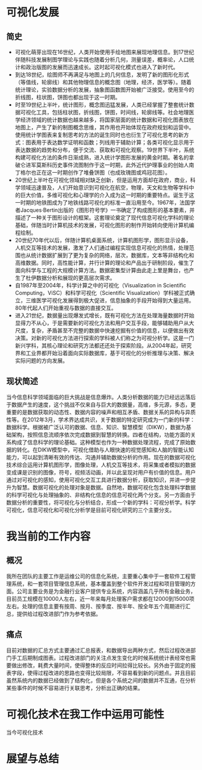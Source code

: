 # 可视化发展 #
## 简史 ##
- 可视化萌芽出现在16世纪，人类开始使用手绘地图来展现地理信息。到17世纪伴随科技发展制图学理论与实践也随着分析几何，测量误差，概率论，人口统计和政治版图的发展而迅速成长。这时起可视化模式也进入了新时代。
- 到达18世纪，绘图师不再满足与地图上的几何信息，发明了新的图形化形式（等值线，轮廓线）和其他物理信息的概念图（地理，经济，医学等）。随着统计理论，实验数据分析的发展，抽象图函数图开始被广泛接受。使用至今的折线图，柱状图，饼图也都出现于这一时期。
- 时至19世纪上半叶，统计图形，概念图迅猛发展，人类已经掌握了整套统计数据可视化工具，包括柱状图，折线图，饼图，时间线，轮廓线等。社会地理医学经济领域的统计数据也越来越多，将国家层面的统计数据和可视化图表放在地图上，产生了新的制图概念思维，其作用也开始体现在政府规划和运营中。使用统计学图表来复制思考的方法的诞生同时也也衍生了可视化思考的新方式：图表用于表达数学证明和函数；列线用于辅助计算；各类可视化显示用于表达数据的趋势和分布，便于交流、获取和可视化观察。19世界下半叶，系统构建可视化方法的条件日渐成熟，进入统计学图形发展的黄金时期。著名的拿破仑进军莫斯科历史事件流图制作于这一时期，此外近代护理事业的创始人南丁格尔也正在这一时期创作了堆叠饼图（也成玫瑰图或鸡冠花图）。
- 20世纪上半叶在可视化领域相对缺乏创新，但是运用方面却在政府，商业，科学领域迅速普及，人们开始意识到可视化在航空，物理，天文和生物等学科中的巨大价值，多维可视化和心理学的介入成为这一时期的重要特点。诞生于这一时期的地铁图成为了地铁线路可视化的标准一直沿用至今。1967年，法国学者Jacques·Bertin出版的《图形符号学》一书确定了构成图形的基本要素，并描述了一种关于图形设计的框架。这套理论奠定了现代信息可视化学科的理论基础，伴随当时计算机技术的发展，可视化图形的制作开始转向使用计算机编程绘制。
- 20世纪70年代以后，伴随计算机桌面系统，计算机图形学，图形显示设备，人机交互等技术的发展，激发了人们通过编程实现信息可视化的热情，处理范围也从统计数据扩展到了更为复杂的网络，层次，数据库，文本等非结构化和高维数据。同时，高性能计算，并行计算的理论和产品出于研制阶段，催生了面向科学与工程的大规模计算方法。数据密集型计算由此走上里是舞台，也产生了杜伊数据分析和展现的更高层次需求。
- 自1987年至2004年，科学计算之中的可视化（Visualization in Scientific Computing，ViSC）和科学可视化（Scientific Visualization）学科被正式确立，三维医学可视化发展得到极大促进，信息抽象的手段开始得到大量运用。80年代起人们开始重视与数据的直接交互。
- 进入21世纪，数据量出现爆发式增长，既有可视化方法在处理海量数据时开始显得力不从心，于是需要新的可视化方法和用户交互手段，能够辅助用户从大尺度，复杂，矛盾甚至不完整的数据中快速挖掘有价值的信息，以便做出有效决策。对新的可视化方法进行探索的学科被人们称之为可视分析学。这是一门新兴学科，其核心理论和研究方法都还还处于探索阶段。从2004年起，研究界和工业界都开始沿着面向实际数据库，基于可视化的分析推理与决策、解决实际问题的方向发展。
## 现状简述 ##
当今信息科学领域面临的巨大挑战是信息爆炸。人类分析数据的能力已经远远落后于数据产生的速度，这个挑战不仅来自与巨大的数据量，高维，多元源，多态，更重要的是数据获取的动态性、数据内容的噪声和相互矛盾、数据关系的异构与异质性等。在2012年3月，学术界达成共识，关于数据的特定研究成为一门新的科学：数据科学。根据被广泛认可的数据、信息、知识、智慧模型（DIKW），数据为基础架构，按照信息流顺序依次完成数据到智慧的转换。四者在结构，功能方面的关系构成了信息科学的理论基础。这种模型也作为一种数据处理流程，完成了原始数据的转化。在DIKW模型中，可视化借助与人眼快速的视觉感知和人脑的智能认知能力，可以起到清晰有效的传达、沟通并辅助数据分析的作用。现在的数据可视化技术综合运用计算机图形学，图像处理，人机交互等技术，将采集或者模拟的数据变成课是识别的图像，符号，视频活动画，并以此呈现对用户有价值的信息。用户通过对可视化的感知，使用可视化交互工具进行数据分析，获取知识，并进一步提升为智慧。数据可视化的处理对象是数据。自然地，数据可视化包含处理科学数据的科学可视化与处理抽象的、非结构化信息的信息可视化两个分支。另一方面由于数据分析的重要性，将可视化与分析结合，形成一个新的学科：可视分析学。科学可视化，信息可视化和可视化分析学是目前可视化研究的三个主要分支。

# 我当前的工作内容 #
## 概况 ##
我所在团队的主要工作是运维公司的信息化系统，主要重心集中于一套软件工程管理系统，和一套项目管理信息系统，基本覆盖到整个软件开发过程和项目管理的方面。公司主要业务是为金融行业客户提供专业系统，内容涵盖几乎所有金融业务，目前员工规模在10000人左右，近一年来每月处理客户需求都在12000到15000项左右。处理的信息主要有按周、按月、按季度、按半年、按全年五个周期进行汇总，提供给过程改进部门作为参考依据。
## 痛点 ##
目前对数据的汇总方式主要通过汇总报表，和数据导出两种方式，然后过程改进部门手工后期制成图表。过程改进部门的关注点发生变化的时候系统统计表经常也需要做出修改，耗费大量时间，使得整体的反应时间拉得比较长。另外由于固定的报表字段，使得过程改进的思路也变得比较局限，不容易看到新的问题点。并且目前虽然系统内的数据已经做到了结构化，但是各个系统之间的数据并不互通，在分析某些事件的时候不容易进行关联思考，分析出正确的结果。

# 可视化技术在我工作中运用可能性 #
当今可视化技术
# 展望与总结 #